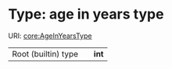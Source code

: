 
# Type: age in years type




URI: [core:AgeInYearsType](https://w3id.org/linkml/tests/core/AgeInYearsType)

|  |  |  |
| --- | --- | --- |
| Root (builtin) type | | **int** |
